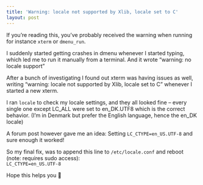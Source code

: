 ```yaml
---
title: 'Warning: locale not supported by Xlib, locale set to C'
layout: post
---
```


If you’re reading this, you’ve probably received the warning when running for instance `xterm` or `dmenu_run`.

I suddenly started getting crashes in dmenu whenever I started typing, which led me to run it manually from a terminal. And it wrote “warning: no locale support”

After a bunch of investigating I found out xterm was having issues as well, writing “warning: locale not supported by Xlib, locale set to C” whenever I started a new xterm.

I ran `locale` to check my locale settings, and they all looked fine – every single one except LC\_ALL were set to en\_DK.UTF8 which is the correct behavior. (I’m in Denmark but prefer the English language, hence the en\_DK locale)

A forum post however gave me an idea: Setting `LC_CTYPE=en_US.UTF-8` and sure enough it worked!

So my final fix, was to append this line to `/etc/locale.conf` and reboot (note: requires sudo access):  
`LC_CTYPE=en_US.UTF-8`

Hope this helps you 🙂